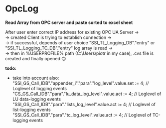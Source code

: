 # OpcLog
**Read Array from OPC server and paste sorted to excel sheet**

After user enter correct IP address for existing OPC UA Server -><br />
-> created Client is trying to establish connection -><br />
-> if successful, depends of user choice "SSI_TL_Logging_DB"."entry" or "SSI_TL_Logging_TC_DB"."entry" log array is read -><br />
-> then in %USERPROFILE% path (C:\Users\piotr in my case), .cvs file is created and finally opened  🙃

**todo:**<br />
- take into account also: <br /> 
  "SSI_GS_Call_IDB"."appender_i"."para"."log_level".value.set := 4; // Loglevel of logging events
  "CS_GS_Call_IDB"."para"."lu_data_log_level".value.act := 4; // Loglevel of LU data-logging events
  "SSI_GS_Call_IDB"."para"."lists_log_level".value.act := 4; // Loglevel of list-logging events <br />
  "SSI_GS_Call_IDB"."para"."tc_log_level".value.act := 4; // Loglevel of TC-logging events
